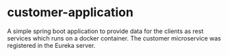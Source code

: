 # customer-application
A simple spring boot application to provide data for the clients as rest services which runs on a docker container.
The customer microservice was registered in the Eureka server. 
